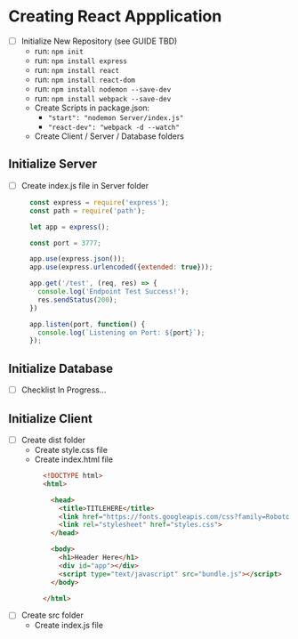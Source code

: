 # Creating React Appplication

- [ ] Initialize New Repository (see GUIDE TBD)
  - run: ``` npm init ```
  - run: ``` npm install express ```
  - run: ``` npm install react ```
  - run: ``` npm install react-dom ```
  - run: ``` npm install nodemon --save-dev ```
  - run: ``` npm install webpack --save-dev ```
  - Create Scripts in package.json:
    -  ``` "start": "nodemon Server/index.js" ```
    -  ``` "react-dev": "webpack -d --watch" ```
  - Create Client / Server / Database folders

## Initialize Server

- [ ] Create index.js file in Server folder

  ```javascript
    const express = require('express');
    const path = require('path');

    let app = express();

    const port = 3777;

    app.use(express.json());
    app.use(express.urlencoded({extended: true}));

    app.get('/test', (req, res) => {
      console.log('Endpoint Test Success!');
      res.sendStatus(200);
    })

    app.listen(port, function() {
      console.log(`Listening on Port: ${port}`);
    });
  ```
  
## Initialize Database

- [ ] Checklist In Progress...

## Initialize Client

- [ ] Create dist folder
  - Create style.css file
  - Create index.html file
    ```html
      <!DOCTYPE html>
      <html>

        <head>
          <title>TITLEHERE</title>
          <link href="https://fonts.googleapis.com/css?family=Roboto" rel="stylesheet">
          <link rel="stylesheet" href="styles.css">
        </head>

        <body>
          <h1>Header Here</h1>
          <div id="app"></div>
          <script type="text/javascript" src="bundle.js"></script>
        </body>

      </html>

    ```
- [ ] Create src folder
  - Create index.js file
  ```javascript

  ```
